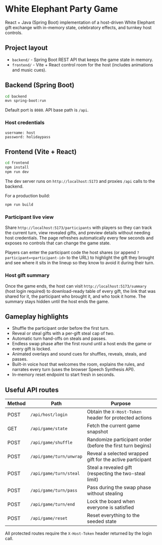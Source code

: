 # White Elephant Party Game

React + Java (Spring Boot) implementation of a host-driven White Elephant gift exchange with in-memory state, celebratory effects, and turnkey host controls.

## Project layout

- `backend/` - Spring Boot REST API that keeps the game state in memory.
- `frontend/` - Vite + React control room for the host (includes animations and music cues).

## Backend (Spring Boot)

```bash
cd backend
mvn spring-boot:run
```

Default port is `8080`. API base path is `/api`.

### Host credentials

```
username: host
password: holidaypass
```

## Frontend (Vite + React)

```bash
cd frontend
npm install
npm run dev
```

The dev server runs on `http://localhost:5173` and proxies `/api` calls to the backend.

For a production build:

```bash
npm run build
```

### Participant live view

Share `http://localhost:5173/participants` with players so they can track the current turn, view revealed gifts, and preview details without needing host credentials. The page refreshes automatically every few seconds and exposes no controls that can change the game state.

Players can enter the participant code the host shares (or append `?participant=<participant-id>` to the URL) to highlight the gift they brought and see where it sits in the lineup so they know to avoid it during their turn.

### Host gift summary

Once the game ends, the host can visit `http://localhost:5173/summary` (host login required) to download-ready table of every gift, the link that was shared for it, the participant who brought it, and who took it home. The summary stays hidden until the host ends the game.

## Gameplay highlights

- Shuffle the participant order before the first turn.
- Reveal or steal gifts with a per-gift steal cap of two.
- Automatic turn hand-offs on steals and passes.
- Endless swap phase after the first round until a host ends the game or every gift is locked.
- Animated overlays and sound cues for shuffles, reveals, steals, and passes.
- Built-in voice host that welcomes the room, explains the rules, and narrates every turn (uses the browser Speech Synthesis API).
- In-memory reset endpoint to start fresh in seconds.

## Useful API routes

| Method | Path | Purpose |
| --- | --- | --- |
| POST | `/api/host/login` | Obtain the `X-Host-Token` header for protected actions |
| GET | `/api/game/state` | Fetch the current game snapshot |
| POST | `/api/game/shuffle` | Randomize participant order (before the first turn begins) |
| POST | `/api/game/turn/unwrap` | Reveal a selected wrapped gift for the active participant |
| POST | `/api/game/turn/steal` | Steal a revealed gift (respecting the two-steal limit) |
| POST | `/api/game/turn/pass` | Pass during the swap phase without stealing |
| POST | `/api/game/turn/end` | Lock the board when everyone is satisfied |
| POST | `/api/game/reset` | Reset everything to the seeded state |

All protected routes require the `X-Host-Token` header returned by the login call.
